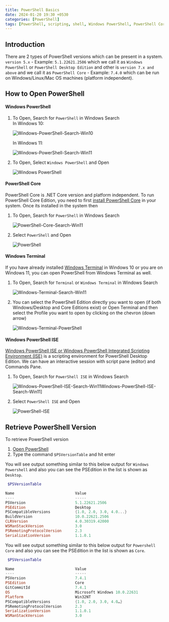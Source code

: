 ```yaml
---
title: PowerShell Basics
date: 2024-01-20 19:30 +0530
categories: [PowerShell]
tags: [PowerShell, scripting, shell, Windows PowerShell, PowerShell Core]
---
```


## Introduction

There are 2 types of PowerShell versions which can be present in a system. `version 5.x` - Example: `5.1.22621.2506` which we call it as `Windows PowerShell` or `PowerShell Desktop Edition` and other is `version 7.x and above` and we call it as `PowerShell Core` - Example: `7.4.0` which can be run on Windows/Linux/Mac OS machines (platform independent).

## How to Open PowerShell

#### Windows PowerShell

1. To Open, Search for `PowerShell` in Windows Search   
    In Windows 10:

    ![Windows-PowerShell-Search-Win10][Windows-PowerShell-Search-Win10]
    
    In Windows 11:

    ![Windows-PowerShell-Search-Win11][Windows-PowerShell-Search-Win11]

2. To Open, Select `Windows PowerShell` and Open

    ![Windows PowerShell][Windows PowerShell]

#### PowerShell Core

PowerShell Core is .NET Core version and platform independent. To run PowerShell Core Edition, you need to first [install PowerShell Core](https://learn.microsoft.com/en-us/powershell/scripting/install/installing-powershell?view=powershell-7.4) in your system. Once its installed in the system then 

1. To Open, Search for `PowerShell` in Windows Search   

    ![PowerShell-Core-Search-Win11][PowerShell-Core-Search-Win11]

2. Select `PowerShell` and Open

    ![PowerShell][PowerShell]

#### Windows Terminal

If you have already installed [Windows Terminal](https://github.com/microsoft/terminal) in Windows 10 or you are on Windows 11, you can open PowerShell from Windows Terminal as well.

1. To Open, Search for `Terminal` or `Windows Terminal` in Windows Search

    ![Windows-Terminal-Search-Win11][Windows-Terminal-Search-Win11]

2. You can select the PowerShell Edition directly you want to open (if both Windows/Desktop and Core Editions exist) or Open Terminal and then select the Profile you want to open by clicking on the chevron (down arrow)

    ![Windows-Terminal-PowerShell][Windows-Terminal-PowerShell]


#### Windows PowerShell ISE

[Windows PowerShell ISE or Windows PowerShell Integrated Scripting Environment (ISE)](https://learn.microsoft.com/en-us/powershell/scripting/windows-powershell/ise/introducing-the-windows-powershell-ise?view=powershell-7.4) is a scripting environment for PowerShell Desktop Edition. We can have an interactive session with script pane (editor) and Commands Pane.

1. To Open, Search for `PowerShell ISE` in Windows Search   

    ![Windows-PowerShell-ISE-Search-Win11]Windows-PowerShell-ISE-Search-Win11]

2. Select `PowerShell ISE` and Open

    ![PowerShell-ISE][PowerShell-ISE]


## Retrieve PowerShell Version

To retrieve PowerShell version
1. [Open PowerShell](#how-to-open-powershell)
3. Type the command `$PSVersionTable` and hit enter

You will see output something similar to this below output for `Windows Powershell` and also you can see the PSEdition in the list is shown as `Desktop`.

``` powershell
 $PSVersionTable

Name                           Value
----                           -----
PSVersion                      5.1.22621.2506
PSEdition                      Desktop
PSCompatibleVersions           {1.0, 2.0, 3.0, 4.0...}
BuildVersion                   10.0.22621.2506
CLRVersion                     4.0.30319.42000
WSManStackVersion              3.0
PSRemotingProtocolVersion      2.3
SerializationVersion           1.1.0.1
```

You will see output something similar to this below output for `Powershell Core` and also you can see the PSEdition in the list is shown as `Core`.

```powershell
 $PSVersionTable

Name                           Value
----                           -----
PSVersion                      7.4.1
PSEdition                      Core
GitCommitId                    7.4.1
OS                             Microsoft Windows 10.0.22631
Platform                       Win32NT
PSCompatibleVersions           {1.0, 2.0, 3.0, 4.0…}
PSRemotingProtocolVersion      2.3
SerializationVersion           1.1.0.1
WSManStackVersion              3.0
```


<!-- Reference Images -->
[Windows PowerShell]: /assets/img/2024-01-20-HowTo-PowerShell/Windows-PowerShell.png
[Windows-PowerShell-Search-Win10]: /assets/img/2024-01-20-HowTo-PowerShell/Windows-PowerShell-Search-Win10.png
[Windows-PowerShell-Search-Win11]: /assets/img/2024-01-20-HowTo-PowerShell/Windows-PowerShell-Search-Win11.png
[PowerShell-Core-Search-Win11]: /assets/img/2024-01-20-HowTo-PowerShell/PowerShell-Core-Search-Win11.png
[PowerShell]: /assets/img/2024-01-20-HowTo-PowerShell/PowerShell-Core.png
[Windows-Terminal-Search-Win11]: /assets/img/2024-01-20-HowTo-PowerShell/Windows-Terminal-Search-Win11.png
[Windows-Terminal-PowerShell]: /assets/img/2024-01-20-HowTo-PowerShell/Windows-Terminal-PowerShell.png
[Windows-PowerShell-ISE-Search-Win11]: /assets/img/2024-01-20-HowTo-PowerShell/Windows-PowerShell-ISE-Search-Win11.png
[PowerShell-ISE]: /assets/img/2024-01-20-HowTo-PowerShell/PowerShell-ISE.png
